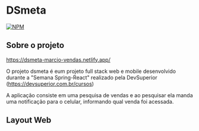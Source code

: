 # DSmeta

[![NPM](https://img.shields.ionpm/1/react)](https://github.com/MarcioGomes78/dsmeta/blob/main/LICENCE)

## Sobre o projeto
https://dsmeta-marcio-vendas.netlify.app/

O projeto dsmeta é eum projeto full stack web e mobile desenvolvido durante a "Semana Spring-React" realizado pela DevSuperior (https://devsuperior.com.br/cursos)

A aplicação consiste em uma pesquisa de vendas e ao pesquisar ela manda uma notificação para o celular, informando qual venda foi acessada.

## Layout Web


